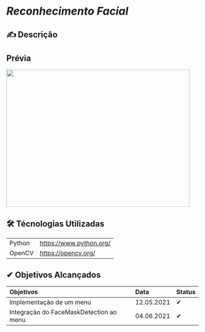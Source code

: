 # ***Reconhecimento Facial***

## ✍ Descrição


## Prévia
<img src="https://github.com/pyOliver/Projeto-Integrador-Reconhecimento-Facial/blob/main/Imagens/cap_1.png" width="480" height="360" />

## 🛠 Técnologias Utilizadas 
|||
| :------- | :--- |
| Python | https://www.python.org/ |
| OpenCV | https://opencv.org/ |

## ✔ Objetivos Alcançados
| Objetivos | Data | Status |
| :------- | :--- | :--- |
| Implementação de um menu | 12.05.2021 | ✔ |
| Integração do FaceMaskDetection ao menu | 04.06.2021 | ✔ |

